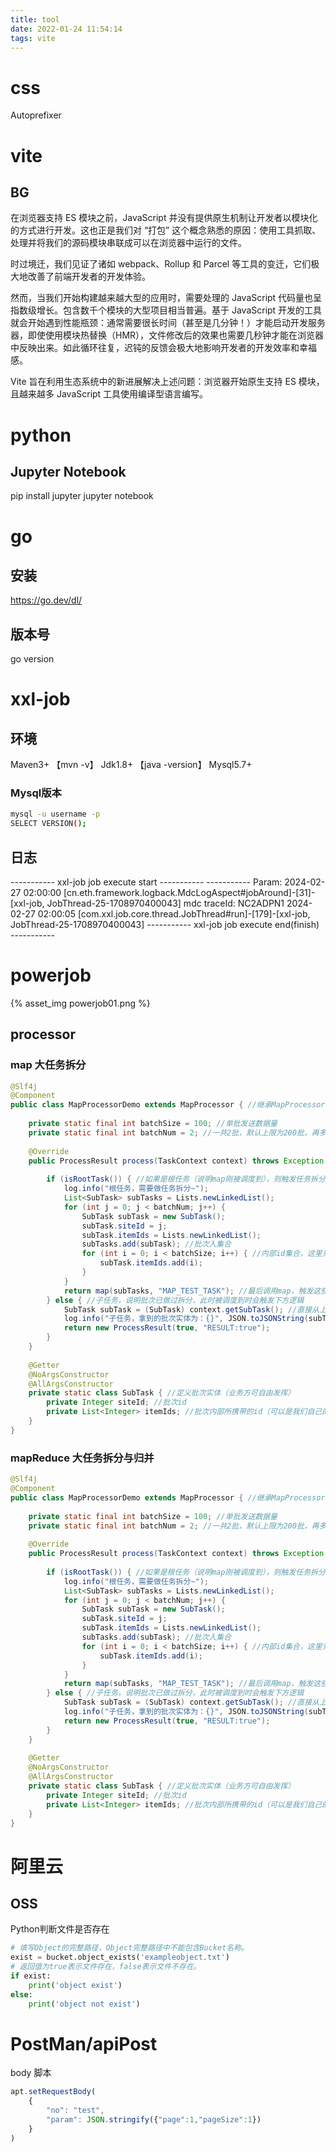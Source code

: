 ```yaml
---
title: tool
date: 2022-01-24 11:54:14
tags: vite
---
```



# css
Autoprefixer

# vite
## BG
在浏览器支持 ES 模块之前，JavaScript 并没有提供原生机制让开发者以模块化的方式进行开发。这也正是我们对 “打包” 这个概念熟悉的原因：使用工具抓取、处理并将我们的源码模块串联成可以在浏览器中运行的文件。

时过境迁，我们见证了诸如 webpack、Rollup 和 Parcel 等工具的变迁，它们极大地改善了前端开发者的开发体验。

然而，当我们开始构建越来越大型的应用时，需要处理的 JavaScript 代码量也呈指数级增长。包含数千个模块的大型项目相当普遍。基于 JavaScript 开发的工具就会开始遇到性能瓶颈：通常需要很长时间（甚至是几分钟！）才能启动开发服务器，即使使用模块热替换（HMR），文件修改后的效果也需要几秒钟才能在浏览器中反映出来。如此循环往复，迟钝的反馈会极大地影响开发者的开发效率和幸福感。

Vite 旨在利用生态系统中的新进展解决上述问题：浏览器开始原生支持 ES 模块，且越来越多 JavaScript 工具使用编译型语言编写。

# python
## Jupyter Notebook
pip install jupyter
jupyter notebook

# go
## 安装
https://go.dev/dl/

## 版本号
go version

# xxl-job
## 环境
Maven3+ 【mvn -v】
Jdk1.8+  【java -version】
Mysql5.7+

### Mysql版本
``` bash
mysql -u username -p
SELECT VERSION();
```

## 日志
----------- xxl-job job execute start -----------
----------- Param:
2024-02-27 02:00:00 [cn.eth.framework.logback.MdcLogAspect#jobAround]-[31]-[xxl-job, JobThread-25-1708970400043] mdc traceId: NC2ADPN1
2024-02-27 02:00:05 [com.xxl.job.core.thread.JobThread#run]-[179]-[xxl-job, JobThread-25-1708970400043] 
----------- xxl-job job execute end(finish) -----------


# powerjob
{% asset_img powerjob01.png %}

## processor
### map 大任务拆分
```java
@Slf4j
@Component
public class MapProcessorDemo extends MapProcessor { //继承MapProcessor
 
    private static final int batchSize = 100; //单批发送数据量
    private static final int batchNum = 2; //一共2批，默认上限为200批，再多就要适当调整batchSize大小了
 
    @Override
    public ProcessResult process(TaskContext context) throws Exception {
 
        if (isRootTask()) { //如果是根任务（说明map刚被调度到），则触发任务拆分
            log.info("根任务，需要做任务拆分~");
            List<SubTask> subTasks = Lists.newLinkedList();
            for (int j = 0; j < batchNum; j++) {
                SubTask subTask = new SubTask();
                subTask.siteId = j;
                subTask.itemIds = Lists.newLinkedList();
                subTasks.add(subTask); //批次入集合
                for (int i = 0; i < batchSize; i++) { //内部id集合，这里只是举例，实际业务场景可以是从db里获取的业务id集合
                    subTask.itemIds.add(i);
                }
            }
            return map(subTasks, "MAP_TEST_TASK"); //最后调用map，触发这些批次任务的执行
        } else { //子任务，说明批次已做过拆分，此时被调度到时会触发下方逻辑
            SubTask subTask = (SubTask) context.getSubTask(); //直接从上下文对象里拿到批次对象
            log.info("子任务，拿到的批次实体为：{}", JSON.toJSONString(subTask));
            return new ProcessResult(true, "RESULT:true");
        }
    }
 
    @Getter
    @NoArgsConstructor
    @AllArgsConstructor
    private static class SubTask { //定义批次实体（业务方可自由发挥）
        private Integer siteId; //批次id
        private List<Integer> itemIds; //批次内部所携带的id（可以是我们自己的业务id）
    }
}
```

### mapReduce 大任务拆分与归并
``` java
@Slf4j
@Component
public class MapProcessorDemo extends MapProcessor { //继承MapProcessor
 
    private static final int batchSize = 100; //单批发送数据量
    private static final int batchNum = 2; //一共2批，默认上限为200批，再多就要适当调整batchSize大小了
 
    @Override
    public ProcessResult process(TaskContext context) throws Exception {
 
        if (isRootTask()) { //如果是根任务（说明map刚被调度到），则触发任务拆分
            log.info("根任务，需要做任务拆分~");
            List<SubTask> subTasks = Lists.newLinkedList();
            for (int j = 0; j < batchNum; j++) {
                SubTask subTask = new SubTask();
                subTask.siteId = j;
                subTask.itemIds = Lists.newLinkedList();
                subTasks.add(subTask); //批次入集合
                for (int i = 0; i < batchSize; i++) { //内部id集合，这里只是举例，实际业务场景可以是从db里获取的业务id集合
                    subTask.itemIds.add(i);
                }
            }
            return map(subTasks, "MAP_TEST_TASK"); //最后调用map，触发这些批次任务的执行
        } else { //子任务，说明批次已做过拆分，此时被调度到时会触发下方逻辑
            SubTask subTask = (SubTask) context.getSubTask(); //直接从上下文对象里拿到批次对象
            log.info("子任务，拿到的批次实体为：{}", JSON.toJSONString(subTask));
            return new ProcessResult(true, "RESULT:true");
        }
    }
 
    @Getter
    @NoArgsConstructor
    @AllArgsConstructor
    private static class SubTask { //定义批次实体（业务方可自由发挥）
        private Integer siteId; //批次id
        private List<Integer> itemIds; //批次内部所携带的id（可以是我们自己的业务id）
    }
}
```

# 阿里云
## OSS
Python判断文件是否存在
```py
# 填写Object的完整路径，Object完整路径中不能包含Bucket名称。
exist = bucket.object_exists('exampleobject.txt')
# 返回值为true表示文件存在，false表示文件不存在。
if exist:
    print('object exist')
else:
    print('object not exist')
```

# PostMan/apiPost
body 脚本
``` js
apt.setRequestBody(
    {
        "no": "test",
        "param": JSON.stringify({"page":1,"pageSize":1})
    }
)
```